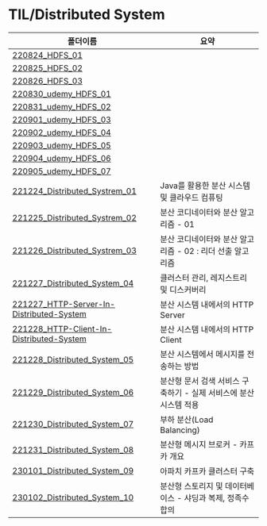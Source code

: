 # TIL/Distributed System

| 폴더이름                                                                                                                                         | 요약                                     |
| -------------------------------------------------------------------------------------------------------------------------------------------- | -------------------------------------- |
| [220824_HDFS_01](https://github.com/seho27060/TIL/tree/master/Distributed-System/220824_HDFS_01)                                             |                                        |
| [220825_HDFS_02](https://github.com/seho27060/TIL/tree/master/Distributed-System/220825_HDFS_02)                                             |                                        |
| [220826_HDFS_03](https://github.com/seho27060/TIL/tree/master/Distributed-System/220826_HDFS_03)                                             |                                        |
| [220830_udemy_HDFS_01](https://github.com/seho27060/TIL/tree/master/Distributed-System/220830_udemy_HDFS_01)                                 |                                        |
| [220831_udemy_HDFS_02](https://github.com/seho27060/TIL/tree/master/Distributed-System/220831_udemy_HDFS_02)                                 |                                        |
| [220901_udemy_HDFS_03](https://github.com/seho27060/TIL/tree/master/Distributed-System/220901_udemy_HDFS_03)                                 |                                        |
| [220902_udemy_HDFS_04](https://github.com/seho27060/TIL/tree/master/Distributed-System/220902_udemy_HDFS_04)                                 |                                        |
| [220903_udemy_HDFS_05](https://github.com/seho27060/TIL/tree/master/Distributed-System/220903_udemy_HDFS_05)                                 |                                        |
| [220904_udemy_HDFS_06](https://github.com/seho27060/TIL/tree/master/Distributed-System/220904_udemy_HDFS_06)                                 |                                        |
| [220905_udemy_HDFS_07](https://github.com/seho27060/TIL/tree/master/Distributed-System/220905_udemy_HDFS_07)                                 |                                        |
| [221224_Distributed_Systrem_01](https://github.com/seho27060/TIL/tree/master/Distributed-System/221224_Distributed_Systrem_01)               | Java를 활용한 분산 시스템 및 클라우드 컴퓨팅            |
| [221225_Distributed_Systrem_02](https://github.com/seho27060/TIL/tree/master/Distributed-System/221225_Distributed_Systrem_02)               | 분산 코디네이터와 분산 알고리즘 - 01                 |
| [221226_Distributed_Systrem_03](https://github.com/seho27060/TIL/tree/master/Distributed-System/221226_Distributed_Systrem_03)               | 분산 코디네이터와 분산 알고리즘 - 02 : 리더 선출 알고리즘    |
| [221227_Distributed_System_04](https://github.com/seho27060/TIL/tree/master/Distributed-System/221227_Distributed_System_04)                 | 클러스터 관리, 레지스트리 및 디스커버리                 |
| [221227_HTTP-Server-In-Distributed-System](https://github.com/seho27060/TIL/tree/master/CS/Network/221227_HTTP-Server-In-Distributed-System) | 분산 시스템 내에서의 HTTP Server                |
| [221228_HTTP-Client-In-Distributed-System](https://github.com/seho27060/TIL/tree/master/CS/Network/221228_HTTP-Client-In-Distributed-System) | 분산 시스템 내에서의 HTTP Client                |
| [221228_Distributed_System_05](https://github.com/seho27060/TIL/tree/master/Distributed-System/221228_Distributed_System_05)                 | 분산 시스템에서 메시지를 전송하는 방법                  |
| [221229_Distributed_System_06](https://github.com/seho27060/TIL/tree/master/Distributed-System/221229_Distributed_System_06)                 | 분산형 문서 검색 서비스 구축하기 - 실제 서비스에 분산 시스템 적용 |
| [221230_Distributed_System_07](https://github.com/seho27060/TIL/tree/master/Distributed-System/221230_Distributed_System_07)                 | 부하 분산(Load Balancing)                  |
| [221231_Distributed_System_08](https://github.com/seho27060/TIL/tree/master/Distributed-System/221231_Distributed_System_08)                 | 분산형 메시지 브로커 - 카프카 개요                   |
| [230101_Distributed_System_09](https://github.com/seho27060/TIL/tree/master/Distributed-System/230101_Distributed_System_09)                 | 아파치 카프카 클러스터 구축                        |
| [230102_Distributed_System_10](https://github.com/seho27060/TIL/tree/master/Distributed-System/230102_Distributed_System_10)                 | 분산형 스토리지 및 데이터베이스 - 샤딩과 복제, 정족수 합의     |
